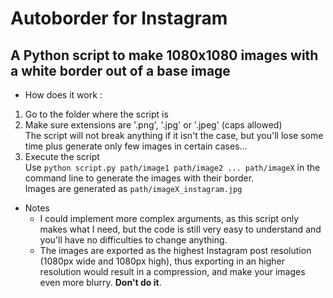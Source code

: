 # Autoborder for Instagram
## A Python script to make 1080x1080 images with a white border out of a base image

- How does it work :

1. Go to the folder where the script is  
2. Make sure extensions are '.png', '.jpg' or '.jpeg' (caps allowed)  
The script will not break anything if it isn't the case, but you'll lose some time plus generate only few images in certain cases...
3. Execute the script  
Use `python script.py path/image1 path/image2 ... path/imageX` in the command line to generate the images with their border.  
Images are generated as `path/imageX_instagram.jpg`

- Notes
	- I could implement more complex arguments, as this script only makes what I need, but the code is still very easy to understand and you'll have no difficulties to change anything.
	- The images are exported as the highest Instagram post resolution (1080px wide and 1080px high), thus exporting in an higher resolution would result in a compression, and make your images even more blurry. **Don't do it**.
